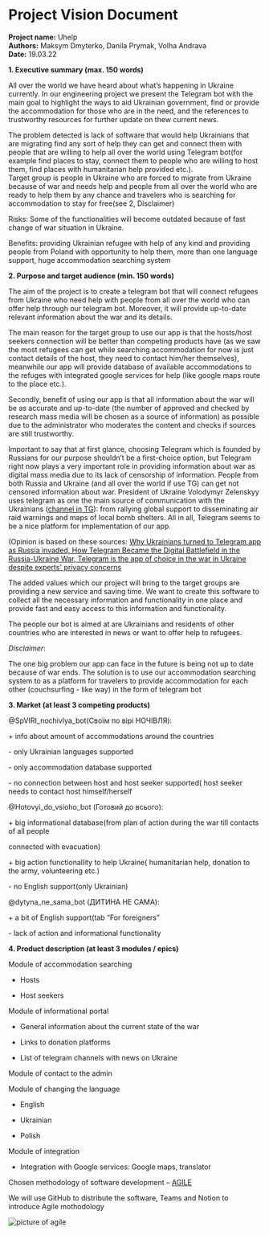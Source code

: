 # Project Vision Document
**Project name:** Uhelp  
**Authors:** Maksym Dmyterko, Danila Prymak, Volha Andrava  
**Date:** 19.03.22  

**1. Executive summary (max. 150 words)**  

All over the world we have  heard about what’s happening in Ukraine currently. In our engineering project we present the Telegram bot with the main goal to highlight the ways to aid Ukrainian government, find or provide the accommodation for those who are in the need, and the references to trustworthy resources for further update on thew current news.

The problem detected is lack of software that would help Ukrainians that are migrating find any sort of help they can get and connect them with people that are willing to help all over the world using Telegram bot(for example find places to stay, connect them to people who are willing to host them, find places with humanitarian help provided etc.).    
Target group is people in Ukraine who are forced to migrate from Ukraine because of war and needs help and people from all over the world who are ready to help them by any chance and travelers who is searching for accommodation to stay for free(see 2, Disclaimer)  

Risks: Some of the functionalities will become outdated because of fast change of war situation in Ukraine.

Benefits: providing Ukrainian refugee with help of any kind and providing people from Poland with opportunity to help them, more than one language support, huge accommodation searching system 

**2. Purpose and target audience (min. 150 words)**  

The aim of the project is to create a telegram bot that will connect refugees from Ukraine who need help with people from all over the world who can offer help through our telegram bot. Moreover, it will provide up-to-date relevant information about the war and its details. 

 

The main reason for the target group to use our app is that the hosts/host seekers connection will be better than competing products have (as we saw the most refugees can get while searching accommodation for now is just contact details of the host, they need to contact him/her themselves), meanwhile our app will provide database of available accommodations to the refuges with integrated google services for help (like google maps route to the place etc.).  

 

Secondly, benefit of using our app is that all information about the war will be as accurate and up-to-date (the number of approved and checked by research mass media will be chosen as a source of information) as possible due to the administrator who moderates the content and checks if sources are still trustworthy. 

 

Important to say that at first glance, choosing Telegram which is founded by Russians for our purpose shouldn’t be a first-choice option, but Telegram right now plays a very important role in providing information about war as digital mass media due to its lack of censorship of information. People from both Russia and Ukraine (and all over the world if use TG) can get not censored information about war. President of Ukraine Volodymyr Zelenskyy uses telegram as one the main source of communication with the Ukrainians ([channel in TG](https://t.me/V_Zelenskiy_official)): from rallying global support to disseminating air raid warnings and maps of local bomb shelters. All in all, Telegram seems to be a nice platform for implementation of our app. 

(Opinion is based on these sources: [Why Ukrainians turned to Telegram app as Russia invaded, How Telegram Became the Digital Battlefield in the Russia-Ukraine War, Telegram is the app of choice in the war in Ukraine despite experts' privacy concerns](https://www.npr.org/2022/03/14/1086483703/telegram-ukraine-war-russia?t=1650114416921)

 

 The added values which our project will bring to the target groups are providing a new service and saving time. We want to create this software to collect all the necessary information and functionality in one place and provide fast and easy access to this information and functionality. 

The people our bot is aimed at are Ukrainians and residents of other countries who are interested in news or want to offer help to refugees. 

 

*Disclaimer*: 

The one big problem our app can face in the future is being not up to date because of war ends. The solution is to use our accommodation searching system to as a platform for travelers to provide accommodation for each other (couchsurfing - like way) in the form of telegram bot 

**3. Market (at least 3 competing products)**

@SpVIRI_nochivlya_bot(Своїм по вірі НОЧІВЛЯ):

\+ info about amount of accommodations around the countries 

\- only Ukrainian languages supported 

\- only accommodation database supported 

\- no connection between host and host seeker supported( host seeker needs to contact host 		himself/herself 

 

@Hotovyi_do_vsioho_bot  (Готовий до всього): 

\+ big informational database(from plan of action during the war till contacts of all people        

connected with evacuation) 

\+ big action functionallity to help Ukraine( humanitarian help, donation to the army, 		volunteering etc.) 

\- no English support(only Ukrainian) 

@dytyna_ne_sama_bot (ДИТИНА НЕ САМА): 

\+ a bit of English support(tab “For foreigners” 

\- lack of action and informational functionality 

 
**4. Product description (at least 3 modules / epics)**

Module of accommodation searching 
- Hosts 

- Host seekers 

Module of informational portal 

- General information about the current state of the war 

- Links to donation platforms 

- List of telegram channels with news on Ukraine 

Module of contact to the admin 

Module of changing the language 

- English 

- Ukrainian 

- Polish 

Module of integration 

- Integration with Google services: Google maps, translator 

Chosen methodology of software development – [AGILE](https://www.synopsys.com/blogs/software-security/top-4-software-development-methodologies/)

We will use GitHub to distribute the software, Teams and Notion to introduce Agile mothodology 

![picture of agile]()
